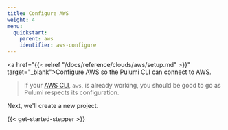 ```yaml
---
title: Configure AWS
weight: 4
menu:
  quickstart:
    parent: aws
    identifier: aws-configure
---
```


<!-- TODO inline a streamlined version of configuring the cloud here. -->

<a href="{{< relref "/docs/reference/clouds/aws/setup.md" >}}" target="_blank">Configure AWS</a> so the Pulumi CLI can connect to AWS.

> If your <a href="https://aws.amazon.com/cli/" target="_blank">AWS CLI</a>, `aws`, is already working, you should be good to go as Pulumi respects its configuration.

Next, we'll create a new project.

{{< get-started-stepper >}}
